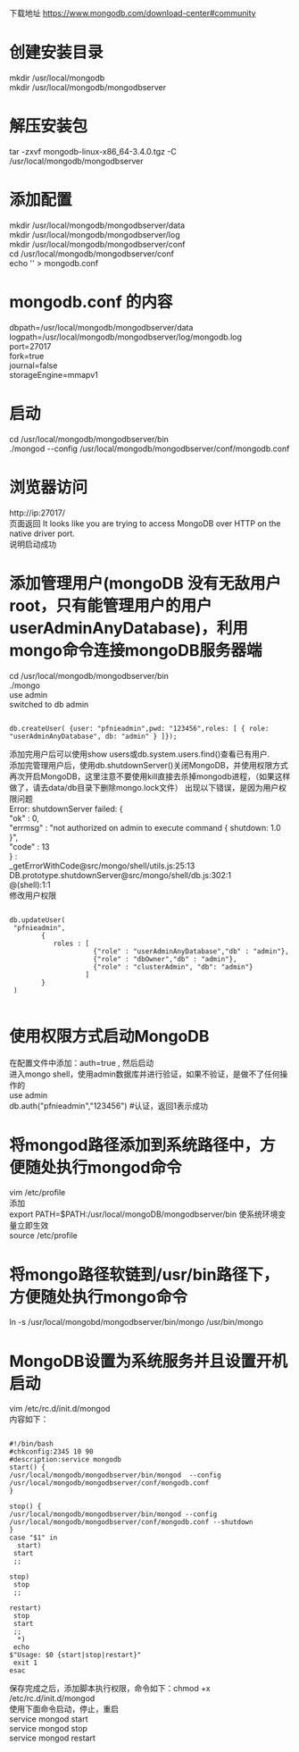 下载地址 https://www.mongodb.com/download-center#community
# 创建安装目录
mkdir /usr/local/mongodb  
mkdir /usr/local/mongodb/mongodbserver  

# 解压安装包
tar -zxvf mongodb-linux-x86_64-3.4.0.tgz -C /usr/local/mongodb/mongodbserver

# 添加配置
mkdir /usr/local/mongodb/mongodbserver/data  
mkdir /usr/local/mongodb/mongodbserver/log  
mkdir /usr/local/mongodb/mongodbserver/conf  
cd /usr/local/mongodb/mongodbserver/conf  
echo '' > mongodb.conf

# mongodb.conf 的内容
dbpath=/usr/local/mongodb/mongodbserver/data  
logpath=/usr/local/mongodb/mongodbserver/log/mongodb.log  
port=27017  
fork=true  
journal=false  
storageEngine=mmapv1  

# 启动
cd /usr/local/mongodb/mongodbserver/bin    
./mongod --config /usr/local/mongodb/mongodbserver/conf/mongodb.conf  

# 浏览器访问
http://ip:27017/  
页面返回 It looks like you are trying to access MongoDB over HTTP on the native driver port.  
说明启动成功

# 添加管理用户(mongoDB 没有无敌用户root，只有能管理用户的用户 userAdminAnyDatabase)，利用mongo命令连接mongoDB服务器端
cd /usr/local/mongodb/mongodbserver/bin  
./mongo  
use admin  
switched to db admin  
<pre><code>
db.createUser( {user: "pfnieadmin",pwd: "123456",roles: [ { role: "userAdminAnyDatabase", db: "admin" } ]}); 
</code></pre>
添加完用户后可以使用show users或db.system.users.find()查看已有用户.  
添加完管理用户后，使用db.shutdownServer()关闭MongoDB，并使用权限方式再次开启MongoDB，这里注意不要使用kill直接去杀掉mongodb进程，（如果这样做了，请去data/db目录下删除mongo.lock文件） 
出现以下错误，是因为用户权限问题  
Error: shutdownServer failed: {  
"ok" : 0,  
"errmsg" : "not authorized on admin to execute command { shutdown: 1.0 }",  
"code" : 13  
} :  
_getErrorWithCode@src/mongo/shell/utils.js:25:13  
DB.prototype.shutdownServer@src/mongo/shell/db.js:302:1  
@(shell):1:1  
修改用户权限
<pre><code>
db.updateUser(  
 "pfnieadmin",  
        {  
           roles : [  
                     {"role" : "userAdminAnyDatabase","db" : "admin"},  
                     {"role" : "dbOwner","db" : "admin"},  
                     {"role" : "clusterAdmin", "db": "admin"}  
                   ]  
        }  
 ) 
 </code></pre>

# 使用权限方式启动MongoDB
在配置文件中添加：auth=true , 然后启动  
进入mongo shell，使用admin数据库并进行验证，如果不验证，是做不了任何操作的  
use admin  
db.auth("pfnieadmin","123456")   #认证，返回1表示成功  

# 将mongod路径添加到系统路径中，方便随处执行mongod命令
vim /etc/profile  
添加   
export PATH=$PATH:/usr/local/mongoDB/mongodbserver/bin 
使系统环境变量立即生效  
source /etc/profile  

# 将mongo路径软链到/usr/bin路径下，方便随处执行mongo命令
ln -s /usr/local/mongobd/mongodbserver/bin/mongo  /usr/bin/mongo  

# MongoDB设置为系统服务并且设置开机启动
vim /etc/rc.d/init.d/mongod  
内容如下：
<pre><code>
#!/bin/bash  
#chkconfig:2345 10 90  
#description:service mongodb   
start() {  
/usr/local/mongodb/mongodbserver/bin/mongod  --config /usr/local/mongodb/mongodbserver/conf/mongodb.conf 
}  
  
stop() {  
/usr/local/mongodb/mongodbserver/bin/mongod --config /usr/local/mongodb/mongodbserver/conf/mongodb.conf --shutdown  
}  
case "$1" in  
  start)  
 start  
 ;;  
  
stop)  
 stop  
 ;;  
  
restart)  
 stop  
 start  
 ;;  
  *)  
 echo  
$"Usage: $0 {start|stop|restart}"  
 exit 1  
esac
</code></pre>

保存完成之后，添加脚本执行权限，命令如下：chmod +x /etc/rc.d/init.d/mongod  
使用下面命令启动，停止，重启  
service mongod start  
service mongod stop  
service mongod restart  
